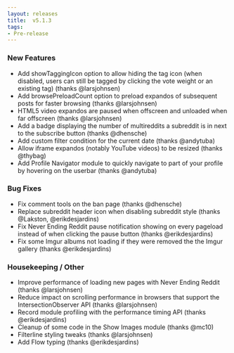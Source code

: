 ```yaml
---
layout: releases
title:  v5.1.3
tags:
- Pre-release
---
```


### New Features

- Add showTaggingIcon option to allow hiding the tag icon (when disabled, users can still be tagged by clicking the vote weight or an existing tag) (thanks @larsjohnsen)
- Add browsePreloadCount option to preload expandos of subsequent posts for faster browsing (thanks @larsjohnsen)
- HTML5 video expandos are paused when offscreen and unloaded when far offscreen (thanks @larsjohnsen)
- Add a badge displaying the number of multireddits a subreddit is in next to the subscribe button (thanks @dhensche)
- Add custom filter condition for the current date (thanks @andytuba)
- Allow iframe expandos (notably YouTube videos) to be resized (thanks @thybag)
- Add Profile Navigator module to quickly navigate to part of your profile by hovering on the userbar (thanks @andytuba)

### Bug Fixes

- Fix comment tools on the ban page (thanks @dhensche)
- Replace subreddit header icon when disabling subreddit style (thanks @Lakston, @erikdesjardins)
- Fix Never Ending Reddit pause notification showing on every pageload instead of when clicking the pause button (thanks @erikdesjardins)
- Fix some Imgur albums not loading if they were removed the the Imgur gallery (thanks @erikdesjardins)

### Housekeeping / Other

- Improve performance of loading new pages with Never Ending Reddit (thanks @larsjohnsen)
- Reduce impact on scrolling performance in browsers that support the IntersectionObserver API (thanks @larsjohnsen)
- Record module profiling with the performance timing API (thanks @erikdesjardins)
- Cleanup of some code in the Show Images module (thanks @mc10)
- Filterline styling tweaks (thanks @larsjohnsen)
- Add Flow typing (thanks @erikdesjardins)
